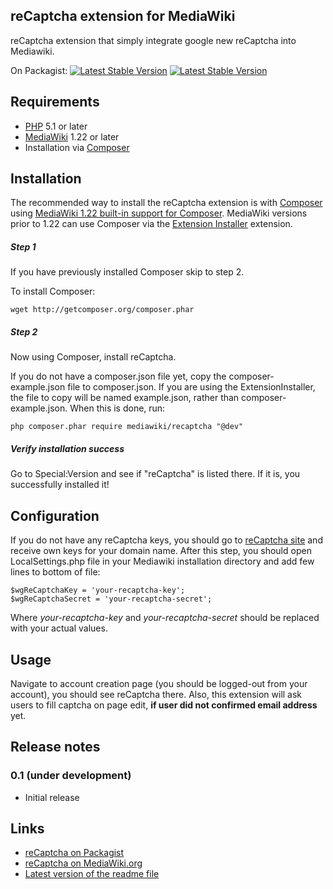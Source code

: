 ## reCaptcha extension for MediaWiki

reCaptcha extension that simply integrate google new reCaptcha into Mediawiki.

On Packagist:
[![Latest Stable Version](https://poser.pugx.org/mediawiki/recaptcha/version.png)](https://packagist.org/packages/mediawiki/recaptcha)
[![Latest Stable Version](https://poser.pugx.org/mediawiki/recaptcha/d/total.png)](https://packagist.org/packages/mediawiki/recaptcha)

## Requirements

* [PHP](http://www.php.net) 5.1 or later
* [MediaWiki](https://www.mediawiki.org) 1.22 or later
* Installation via [Composer](http://getcomposer.org/)

## Installation

The recommended way to install the reCaptcha extension is with [Composer](http://getcomposer.org) using
[MediaWiki 1.22 built-in support for Composer](https://www.mediawiki.org/wiki/Composer). MediaWiki
versions prior to 1.22 can use Composer via the
[Extension Installer](https://github.com/JeroenDeDauw/ExtensionInstaller/blob/master/README.md)
extension.

##### Step 1

If you have previously installed Composer skip to step 2.

To install Composer:

    wget http://getcomposer.org/composer.phar

##### Step 2
    
Now using Composer, install reCaptcha.

If you do not have a composer.json file yet, copy the composer-example.json file to composer.json. If you
are using the ExtensionInstaller, the file to copy will be named example.json, rather than composer-example.json. When this is done, run:
    
    php composer.phar require mediawiki/recaptcha "@dev"

##### Verify installation success

Go to Special:Version and see if "reCaptcha" is listed there. If it is, you successfully installed it!

## Configuration

If you do not have any reCaptcha keys, you should go to [reCaptcha site](https://www.google.com/recaptcha) and receive own keys for your domain name.
After this step, you should open LocalSettings.php file in your Mediawiki installation directory and add few lines to bottom of file:

    $wgReCaptchaKey = 'your-recaptcha-key';
    $wgReCaptchaSecret = 'your-recaptcha-secret';
    
Where *your-recaptcha-key* and *your-recaptcha-secret* should be replaced with your actual values.

## Usage

Navigate to account creation page (you should be logged-out from your account), you should see reCaptcha there.
Also, this extension will ask users to fill captcha on page edit, **if user did not confirmed email address** yet.

## Release notes

### 0.1 (under development)

* Initial release

## Links

* [reCaptcha on Packagist](https://packagist.org/packages/mediawiki/recaptcha)
* [reCaptcha on MediaWiki.org](https://www.mediawiki.org/wiki/Extension:reCaptcha)
* [Latest version of the readme file](https://github.com/vedmaka/Mediawiki-reCaptcha/blob/master/README.md)
